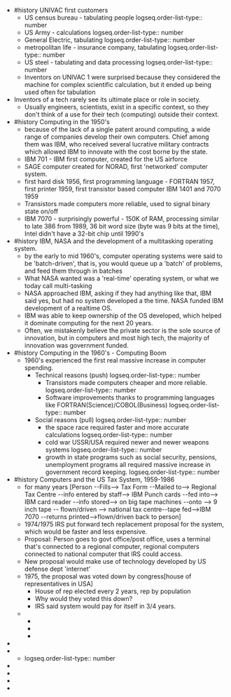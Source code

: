 - #history UNIVAC first customers
	- US census bureau - tabulating people
	  logseq.order-list-type:: number
	- US Army - calculations
	  logseq.order-list-type:: number
	- General Electric, tabulating
	  logseq.order-list-type:: number
	- metropolitan life - insurance company, tabulating
	  logseq.order-list-type:: number
	- US steel - tabulating and data processing
	  logseq.order-list-type:: number
	- Inventors on UNIVAC 1 were surprised because they considered the machine for complex scientific calculation, but it ended up being used often for tabulation
- Inventors of a tech rarely see its ultimate place or role in society.
	- Usually engineers, scientists, exist in a specific context, so they don't think of a use for their tech (computing) outside their context.
- #history Computing in the 1950's
	- because of the lack of a single patent around computing, a wide range of companies develop their own computers.  Chief among them was IBM, who received several lucrative military contracts which allowed IBM to innovate with the cost borne by the state.
	- IBM 701 - IBM first computer, created for the US airforce
	- SAGE computer created for NORAD, first 'networked' computer system.
	- first hard disk 1956, first programming language - FORTRAN 1957, first printer 1959, first transistor based computer IBM 1401 and 7070 1959
	- Transistors made computers more reliable, used to signal binary state on/off
	- IBM 7070 - surprisingly powerful - 150K of RAM, processing similar to late 386 from 1989, 36 bit word size (byte was 9 bits at the time), Intel didn't have a 32-bit chip until 1990's
- #history IBM, NASA and the development of a multitasking operating system.
	- by the early to mid 1960's, computer operating systems were said to be 'batch-driven', that is, you would queue up a 'batch' of problems, and feed them through in batches
	- What NASA wanted was a 'real-time' operating system, or what we today call multi-tasking
	- NASA approached IBM, asking if they had anything like that, IBM said yes, but had no system developed a the time.  NASA funded IBM development of a realtime OS.
	- IBM was able to keep ownership of the OS developed, which helped it dominate computing for the next 20 years.
	- Often, we mistakenly believe the private sector is the sole source of innovation, but in computers and most high tech, the majority of innovation was government funded.
- #history Computing in the 1960's - Computing Boom
	- 1960's experienced the first real massive increase in computer spending.
		- Technical reasons (push)
		  logseq.order-list-type:: number
			- Transistors made computers cheaper and more reliable.
			  logseq.order-list-type:: number
			- Software improvements thanks to programming languages like FORTRAN(Science)/COBOL(Business)
			  logseq.order-list-type:: number
		- Social reasons (pull)
		  logseq.order-list-type:: number
			- the space race required faster and more accurate calculations
			  logseq.order-list-type:: number
			- cold war USSR/USA required newer and newer weapons systems
			  logseq.order-list-type:: number
			- growth in state programs such as social security, pensions, unemployment programs all required massive increase in government record keeping.
			  logseq.order-list-type:: number
- #history Computers and the US Tax System, 1959-1986
	- for many years [Person --Fills--> Tax Form --Mailed to--> Regional Tax Centre --info entered by staff--> IBM Punch cards --fed into--> IBM card reader --info stored--> on big tape machines --onto --> 9 inch tape -- flown/driven --> national tax centre--tape fed-->IBM 7070 --returns printed-->flown/driven back to person]
	- 1974/1975 IRS put forward tech replacement proposal for the system, which would be faster and less expensive.
	- Proposal: Person goes to govt office/post office, uses a terminal that's connected to a regional computer, regional computers connected to national computer that IRS could access.
	- New proposal would make use of technology developed by US defense dept 'internet'
	- 1975, the proposal was voted down by congress[house of representatives in USA]
		- House of rep elected every 2 years, rep by population
		- Why would they voted this down?
		- IRS said system would pay for itself in 3/4 years.
	-
		-
		-
		-
-
-
	- logseq.order-list-type:: number
-
-
-
-